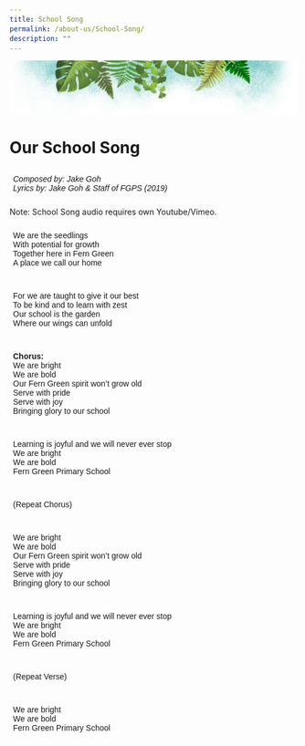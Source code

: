 ```yaml
---
title: School Song
permalink: /about-us/School-Song/
description: ""
---
```

![](/images/Banner.png)

# **Our School Song**

<style type="text/css">
.tg  {border-collapse:collapse;border-spacing:0;}
.tg td{border-color:black;border-style:solid;border-width:1px;font-family:Arial, sans-serif;font-size:14px;
  overflow:hidden;padding:10px 5px;word-break:normal;}
.tg th{border-color:black;border-style:solid;border-width:1px;font-family:Arial, sans-serif;font-size:14px;
  font-weight:normal;overflow:hidden;padding:10px 5px;word-break:normal;}
.tg .tg-eo4b{border-color:#ffffff;font-style:italic;text-align:left;vertical-align:top}
</style>
<table class="tg">
<thead>
  <tr>
    <td class="tg-eo4b">Composed by: Jake Goh<br><span style="font-weight:400;font-style:italic">Lyrics by: Jake Goh &amp; Staff of FGPS (2019)</span></td>
  </tr>
</thead>
</table>

Note: School Song audio requires own Youtube/Vimeo.

<style type="text/css">
.tg  {border-collapse:collapse;border-spacing:0;}
.tg td{border-color:black;border-style:solid;border-width:1px;font-family:Arial, sans-serif;font-size:14px;
  overflow:hidden;padding:10px 5px;word-break:normal;}
.tg th{border-color:black;border-style:solid;border-width:1px;font-family:Arial, sans-serif;font-size:14px;
  font-weight:normal;overflow:hidden;padding:10px 5px;word-break:normal;}
.tg .tg-zv4m{border-color:#ffffff;text-align:left;vertical-align:top}
</style>
<table class="tg">
<thead>
  <tr>
    <th class="tg-zv4m">We are the seedlings<br><span style="font-weight:400;font-style:normal">With potential for growth</span><br><span style="font-weight:400;font-style:normal">Together here in Fern Green</span><br><span style="font-weight:400;font-style:normal">A place we call our home</span></th>
  </tr>
</thead>
<tbody>
  <tr>
    <td class="tg-zv4m"></td>
  </tr>
  <tr>
    <td class="tg-zv4m">For we are taught to give it our best<br><span style="font-weight:400;font-style:normal">To be kind and to learn with zest</span><br><span style="font-weight:400;font-style:normal">Our school is the garden</span><br><span style="font-weight:400;font-style:normal">Where our wings can unfold</span></td>
  </tr>
  <tr>
    <td class="tg-zv4m"></td>
  </tr>
  <tr>
    <td class="tg-zv4m"><span style="font-weight:700;font-style:normal">Chorus:</span><br><span style="font-weight:400;font-style:normal">We are bright</span><br><span style="font-weight:400;font-style:normal">We are bold</span><br><span style="font-weight:400;font-style:normal">Our Fern Green spirit won’t grow old</span><br><span style="font-weight:400;font-style:normal">Serve with pride</span><br><span style="font-weight:400;font-style:normal">Serve with joy</span><br><span style="font-weight:400;font-style:normal">Bringing glory to our school</span></td>
  </tr>
  <tr>
    <td class="tg-zv4m"></td>
  </tr>
  <tr>
    <td class="tg-zv4m"><span style="font-weight:400;font-style:normal">Learning is joyful and we wil</span>l never ever stop<br><span style="font-weight:400;font-style:normal">We are bright</span><br><span style="font-weight:400;font-style:normal">We are bold</span><br><span style="font-weight:400;font-style:normal">Fern Green Primary School</span></td>
  </tr>
  <tr>
    <td class="tg-zv4m"></td>
  </tr>
  <tr>
    <td class="tg-zv4m">(Repeat Chorus)</td>
  </tr>
  <tr>
    <td class="tg-zv4m"></td>
  </tr>
  <tr>
    <td class="tg-zv4m"><span style="font-weight:400;font-style:normal">We are bright</span><br><span style="font-weight:400;font-style:normal">We are bold</span><br><span style="font-weight:400;font-style:normal">Our Fern Green spirit won’t grow old</span><br><span style="font-weight:400;font-style:normal">Serve with pride</span><br><span style="font-weight:400;font-style:normal">Serve with joy</span><br><span style="font-weight:400;font-style:normal">Bringing glory to our school</span></td>
  </tr>
  <tr>
    <td class="tg-zv4m"></td>
  </tr>
  <tr>
    <td class="tg-zv4m">Learning is joyful and we will never ever stop<br><span style="font-weight:400;font-style:normal">We are bright</span><br><span style="font-weight:400;font-style:normal">We are bold</span><br><span style="font-weight:400;font-style:normal">Fern Green Primary School</span></td>
  </tr>
  <tr>
    <td class="tg-zv4m"></td>
  </tr>
  <tr>
    <td class="tg-zv4m">(Repeat Verse)</td>
  </tr>
  <tr>
    <td class="tg-zv4m"></td>
  </tr>
  <tr>
    <td class="tg-zv4m">We are bright<br><span style="font-weight:400;font-style:normal">We are bold</span><br><span style="font-weight:400;font-style:normal">Fern Green Primary School</span></td>
  </tr>
</tbody>
</table>